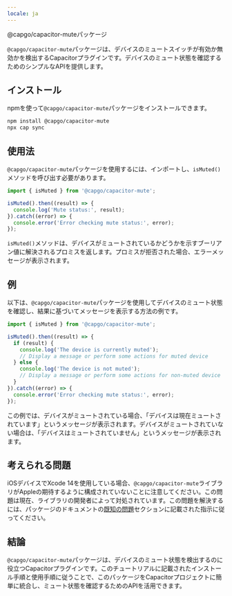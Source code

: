 ```yaml
---
locale: ja
---
```


@capgo/capacitor-muteパッケージ

`@capgo/capacitor-mute`パッケージは、デバイスのミュートスイッチが有効か無効かを検出するCapacitorプラグインです。デバイスのミュート状態を確認するためのシンプルなAPIを提供します。

## インストール

npmを使って`@capgo/capacitor-mute`パッケージをインストールできます。

```bash
npm install @capgo/capacitor-mute
npx cap sync
```

## 使用法

`@capgo/capacitor-mute`パッケージを使用するには、インポートし、`isMuted()`メソッドを呼び出す必要があります。

```typescript
import { isMuted } from '@capgo/capacitor-mute';

isMuted().then((result) => {
  console.log('Mute status:', result);
}).catch((error) => {
  console.error('Error checking mute status:', error);
});
```

`isMuted()`メソッドは、デバイスがミュートされているかどうかを示すブーリアン値に解決されるプロミスを返します。プロミスが拒否された場合、エラーメッセージが表示されます。

## 例

以下は、`@capgo/capacitor-mute`パッケージを使用してデバイスのミュート状態を確認し、結果に基づいてメッセージを表示する方法の例です。

```typescript
import { isMuted } from '@capgo/capacitor-mute';

isMuted().then((result) => {
  if (result) {
    console.log('The device is currently muted');
    // Display a message or perform some actions for muted device
  } else {
    console.log('The device is not muted');
    // Display a message or perform some actions for non-muted device
  }
}).catch((error) => {
  console.error('Error checking mute status:', error);
});
```

この例では、デバイスがミュートされている場合、「デバイスは現在ミュートされています」というメッセージが表示されます。デバイスがミュートされていない場合は、「デバイスはミュートされていません」というメッセージが表示されます。

## 考えられる問題

iOSデバイスでXcode 14を使用している場合、`@capgo/capacitor-mute`ライブラリがAppleの期待するように構成されていないことに注意してください。この問題は現在、ライブラリの開発者によって対処されています。この問題を解決するには、パッケージのドキュメントの[既知の問題](https://githubcom/CocoaPods/CocoaPods/issues/8891/)セクションに記載された指示に従ってください。

## 結論

`@capgo/capacitor-mute`パッケージは、デバイスのミュート状態を検出するのに役立つCapacitorプラグインです。このチュートリアルに記載されたインストール手順と使用手順に従うことで、このパッケージをCapacitorプロジェクトに簡単に統合し、ミュート状態を確認するためのAPIを活用できます。